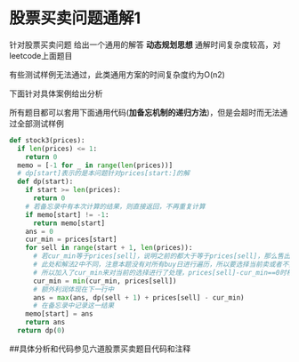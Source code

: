 # 股票买卖问题通解1
针对股票买卖问题 给出一个通用的解答 **动态规划思想** 通解时间复杂度较高，对leetcode上面题目

有些测试样例无法通过，此类通用方案的时间复杂度约为O(n2)

下面针对具体案例给出分析

所有题目都可以套用下面通用代码(**加备忘机制的递归方法**)，但是会超时而无法通过全部测试样例

```python
def stock3(prices):
  if len(prices) <= 1:
    return 0
  memo = [-1 for _ in range(len(prices))]
  # dp[start]表示的是本问题针对prices[start:]的解
  def dp(start):
    if start >= len(prices):
      return 0
    # 若备忘录中有本次计算的结果，则直接返回，不再重复计算
    if memo[start] != -1:
      return memo[start]
    ans = 0
    cur_min = prices[start]
    for sell in range(start + 1, len(prices)):
      # 若cur_min等于prices[sell]，说明之前的都大于等于prices[sell]，那么售出不会有额外利润
      # 此处和解法2中不同，注意本题没有对所有buy日进行遍历，所以要选择当前卖或者不卖
      # 所以加入了cur_min来对当前的选择进行了处理，prices[sell]-cur_min==0时相当于不进行此次买卖
      cur_min = min(cur_min, prices[sell])
      # 额外利润体现在下一行中
      ans = max(ans, dp(sell + 1) + prices[sell] - cur_min)
      # 在备忘录中记录这一结果
    memo[start] = ans
    return ans
  return dp(0)
```
##具体分析和代码参见六道股票买卖题目代码和注释